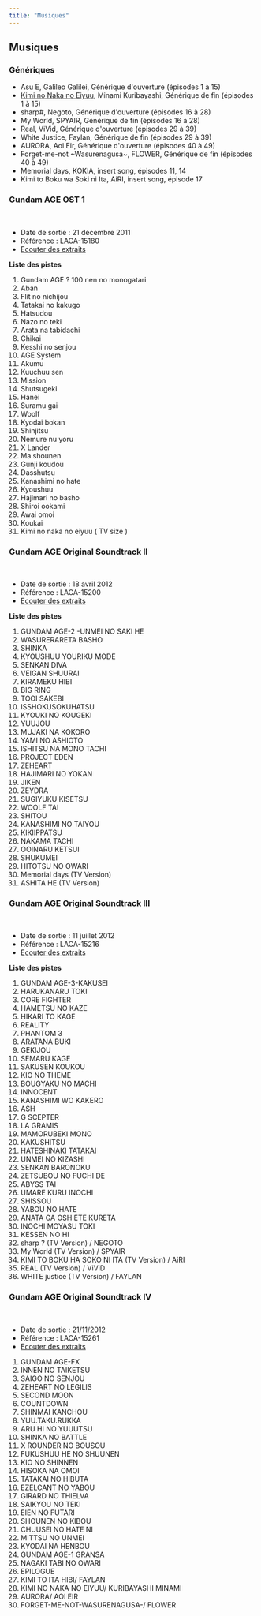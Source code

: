 ```yaml
---
title: "Musiques"
---
```


Musiques
--------


### Génériques


* Asu E, Galileo Galilei, Générique d'ouverture (épisodes 1 à 15)
* [Kimi no Naka no Eiyuu](index.php?option=com_content&view=article&id=2541:kimi-no-naka-no-eiyuu-&catid=341:gundam-age), Minami Kuribayashi, Générique de fin (épisodes 1 à 15)
* sharp#, Negoto, Générique d'ouverture (épisodes 16 à 28)
* My World, SPYAIR, Générique de fin (épisodes 16 à 28)
* Real, ViVid, Générique d'ouverture (épisodes 29 à 39)
* White Justice, Faylan, Générique de fin (épisodes 29 à 39)
* AURORA, Aoi Eir, Générique d'ouverture (épisodes 40 à 49)
* Forget-me-not ~Wasurenagusa~, FLOWER, Générique de fin (épisodes 40 à 49)
* Memorial days, KOKIA, insert song, épisodes 11, 14
* Kimi to Boku wa Soki ni Ita, AiRI, insert song, épisode 17


### Gundam AGE OST 1


 


* Date de sortie : 21 décembre 2011
* Référence : LACA-15180
* [Ecouter des extraits](http://www.neowing.co.jp/track_for_cdj.html?KEY=LACA-15180)


**Liste des pistes**


1. Gundam AGE ? 100 nen no monogatari
2. Aban
3. Flit no nichijou
4. Tatakai no kakugo
5. Hatsudou
6. Nazo no teki
7. Arata na tabidachi
8. Chikai
9. Kesshi no senjou
10. AGE System
11. Akumu
12. Kuuchuu sen
13. Mission
14. Shutsugeki
15. Hanei
16. Suramu gai
17. Woolf
18. Kyodai bokan
19. Shinjitsu
20. Nemure nu yoru
21. X Lander
22. Ma shounen
23. Gunji koudou
24. Dasshutsu
25. Kanashimi no hate
26. Kyoushuu
27. Hajimari no basho
28. Shiroi ookami
29. Awai omoi
30. Koukai
31. Kimi no naka no eiyuu ( TV size )


### Gundam AGE Original Soundtrack II


 


* Date de sortie : 18 avril 2012
* Référence : LACA-15200
* [Ecouter des extraits](http://www.cdjapan.co.jp/icons/audio-samples_long.gif)


**Liste des pistes**


1. GUNDAM AGE-2 -UNMEI NO SAKI HE
2. WASURERARETA BASHO
3. SHINKA
4. KYOUSHUU YOURIKU MODE
5. SENKAN DIVA
6. VEIGAN SHUURAI
7. KIRAMEKU HIBI
8. BIG RING
9. TOOI SAKEBI
10. ISSHOKUSOKUHATSU
11. KYOUKI NO KOUGEKI
12. YUUJOU
13. MUJAKI NA KOKORO
14. YAMI NO ASHIOTO
15. ISHITSU NA MONO TACHI
16. PROJECT EDEN
17. ZEHEART
18. HAJIMARI NO YOKAN
19. JIKEN
20. ZEYDRA
21. SUGIYUKU KISETSU
22. WOOLF TAI
23. SHITOU
24. KANASHIMI NO TAIYOU
25. KIKIIPPATSU
26. NAKAMA TACHI
27. OOINARU KETSUI
28. SHUKUMEI
29. HITOTSU NO OWARI
30. Memorial days (TV Version)
31. ASHITA HE (TV Version)


### Gundam AGE Original Soundtrack III


 


* Date de sortie : 11 juillet 2012
* Référence : LACA-15216
* [Ecouter des extraits](http://www.neowing.co.jp/track_for_cdj.html?KEY=LACA-15216)


**Liste des pistes**


1. GUNDAM AGE-3-KAKUSEI
2. HARUKANARU TOKI
3. CORE FIGHTER
4. HAMETSU NO KAZE
5. HIKARI TO KAGE
6. REALITY
7. PHANTOM 3
8. ARATANA BUKI
9. GEKIJOU
10. SEMARU KAGE
11. SAKUSEN KOUKOU
12. KIO NO THEME
13. BOUGYAKU NO MACHI
14. INNOCENT
15. KANASHIMI WO KAKERO
16. ASH
17. G SCEPTER
18. LA GRAMIS
19. MAMORUBEKI MONO
20. KAKUSHITSU
21. HATESHINAKI TATAKAI
22. UNMEI NO KIZASHI
23. SENKAN BARONOKU
24. ZETSUBOU NO FUCHI DE
25. ABYSS TAI
26. UMARE KURU INOCHI
27. SHISSOU
28. YABOU NO HATE
29. ANATA GA OSHIETE KURETA
30. INOCHI MOYASU TOKI
31. KESSEN NO HI
32. sharp ? (TV Version) / NEGOTO
33. My World (TV Version) / SPYAIR
34. KIMI TO BOKU HA SOKO NI ITA (TV Version) / AiRI
35. REAL (TV Version) / ViViD
36. WHITE justice (TV Version) / FAYLAN


### Gundam AGE Original Soundtrack IV


 


* Date de sortie : 21/11/2012
* Référence : LACA-15261
* [Ecouter des extraits](http://www.neowing.co.jp/track_for_cdj.html?KEY=LACA-15261)


1. GUNDAM AGE-FX
2. INNEN NO TAIKETSU
3. SAIGO NO SENJOU
4. ZEHEART NO LEGILIS
5. SECOND MOON
6. COUNTDOWN
7. SHINMAI KANCHOU
8. YUU.TAKU.RUKKA
9. ARU HI NO YUUUTSU
10. SHINKA NO BATTLE
11. X ROUNDER NO BOUSOU
12. FUKUSHUU HE NO SHUUNEN
13. KIO NO SHINNEN
14. HISOKA NA OMOI
15. TATAKAI NO HIBUTA
16. EZELCANT NO YABOU
17. GIRARD NO THIELVA
18. SAIKYOU NO TEKI
19. EIEN NO FUTARI
20. SHOUNEN NO KIBOU
21. CHUUSEI NO HATE NI
22. MITTSU NO UNMEI
23. KYODAI NA HENBOU
24. GUNDAM AGE-1 GRANSA
25. NAGAKI TABI NO OWARI
26. EPILOGUE
27. KIMI TO ITA HIBI/ FAYLAN
28. KIMI NO NAKA NO EIYUU/ KURIBAYASHI MINAMI
29. AURORA/ AOI EIR
30. FORGET-ME-NOT-WASURENAGUSA-/ FLOWER
